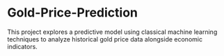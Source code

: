 # Gold-Price-Prediction
This project explores a predictive model using classical machine learning techniques to analyze historical gold price data alongside economic indicators.
